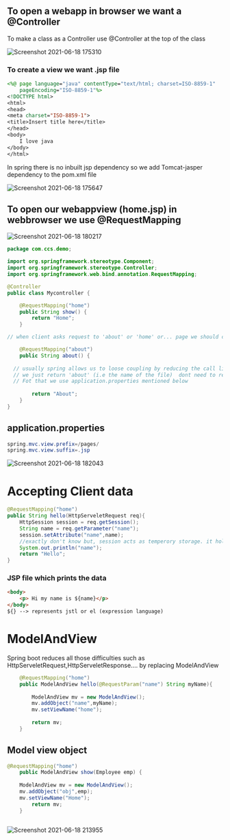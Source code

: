 ## To open a webapp in browser we want a @Controller

To make a class as a Controller use @Controller at the top of the class

![Screenshot 2021-06-18 175310](https://user-images.githubusercontent.com/63385985/122560343-215a4780-d05e-11eb-9c98-c845a05b75fb.png)

### To create a view we want .jsp file
```jsp
<%@ page language="java" contentType="text/html; charset=ISO-8859-1"
    pageEncoding="ISO-8859-1"%>
<!DOCTYPE html>
<html>
<head>
<meta charset="ISO-8859-1">
<title>Insert title here</title>
</head>
<body>
	I love java
</body>
</html>
```

In spring there is no inbuilt jsp dependency so we add Tomcat-jasper dependency to the pom.xml file

![Screenshot 2021-06-18 175647](https://user-images.githubusercontent.com/63385985/122560747-9ded2600-d05e-11eb-9fc0-2bfdbd820ea9.png)

## To open our webappview (home.jsp) in webbrowser we use @RequestMapping

![Screenshot 2021-06-18 180217](https://user-images.githubusercontent.com/63385985/122561316-5a46ec00-d05f-11eb-8611-739840d3c452.png)

```java
package com.ccs.demo;

import org.springframework.stereotype.Component;
import org.springframework.stereotype.Controller;
import org.springframework.web.bind.annotation.RequestMapping;

@Controller
public class Mycontroller {

	@RequestMapping("home")
	public String show() {
		return "Home";
	}

// when client asks request to 'about' or 'home' or... page we should call the particular page by executing a method. But spring doesn't know how to accept the request // and where the method is. So we use @RequestMapping("home") above that method.

	@RequestMapping("about")
	public String about() {
  
  // usually spring allows us to loose coupling by reducing the call like about.jsp 
  // we just return 'about' (i.e the name of the file)  dont need to reperesent the extension such as .jsp,.html,etc.
  // Fot that we use application.properties mentioned below
  
		return "About";
	}
}
```
## application.properties
```java
spring.mvc.view.prefix=/pages/
spring.mvc.view.suffix=.jsp
```

![Screenshot 2021-06-18 182043](https://user-images.githubusercontent.com/63385985/122563609-04277800-d062-11eb-8c21-184dfbe0393c.png)

# Accepting Client data

```java
@RequestMapping("home")
public String hello(HttpServeletRequest req){
	HttpSession session = req.getSession();
	String name = req.getParameter("name");
	session.setAttribute("name",name);
	//exactly don't know but, session acts as temperory storage. it holds the data during particular interval of time.
	System.out.println("name");
	return "Hello";
}

```
### JSP file which prints the data
```html
<body>
	<p> Hi my name is ${name}</p>
</body>
${} --> represents jstl or el (expression language)
```
# ModelAndView
Spring boot reduces all those difficulties such as HttpServeletRequest,HttpServeletResponse.... by replacing ModelAndView

```java
	@RequestMapping("home")
	public ModelAndView hello(@RequestParam("name") String myName){
		
		ModelAndView mv = new ModelAndView();
		mv.addObject("name",myName);
		mv.setViewName("home");
		
		return mv;
	}
```
## Model view object

```java
@RequestMapping("home")
	public ModelAndView show(Employee emp) {
		
	ModelAndView mv = new ModelAndView();	
	mv.addObject("obj",emp);
	mv.setViewName("Home");
		return mv;
	}
	
```
![Screenshot 2021-06-18 213955](https://user-images.githubusercontent.com/63385985/122589713-3e067780-d07e-11eb-945f-b557422aa8dd.png)
